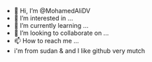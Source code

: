 - 👋 Hi, I’m @MohamedAliDV
- 👀 I’m interested in ...
- 🌱 I’m currently learning ...
- 💞️ I’m looking to collaborate on ...
- 📫 How to reach me ...
- i'm from sudan & and I like github very mutch
<!---
MohamedAliDV/MohamedAliDV is a ✨ special ✨ repository because its `README.md` (this file) appears on your GitHub profile.
You can click the Preview link to take a look at your changes.
--->
